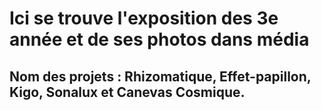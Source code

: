 # Ici se trouve l'exposition des 3e année et de ses photos dans média
## Nom des projets : Rhizomatique, Effet-papillon, Kigo, Sonalux et Canevas Cosmique.
